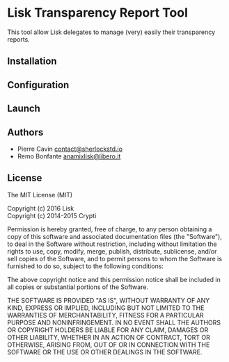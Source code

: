 # Lisk Transparency Report Tool

This tool allow Lisk delegates to manage (very) easily their transparency reports.


## Installation


## Configuration


## Launch


## Authors

- Pierre Cavin <contact@sherlockstd.io>
- Remo Bonfante <anamixlisk@libero.it>


## License

The MIT License (MIT)

Copyright (c) 2016 Lisk  
Copyright (c) 2014-2015 Crypti

Permission is hereby granted, free of charge, to any person obtaining a copy of this software and associated documentation files (the "Software"), to deal in the Software without restriction, including without limitation the rights to use, copy, modify, merge, publish, distribute, sublicense, and/or sell copies of the Software, and to permit persons to whom the Software is furnished to do so, subject to the following conditions:  

The above copyright notice and this permission notice shall be included in all copies or substantial portions of the Software.

THE SOFTWARE IS PROVIDED "AS IS", WITHOUT WARRANTY OF ANY KIND, EXPRESS OR IMPLIED, INCLUDING BUT NOT LIMITED TO THE WARRANTIES OF MERCHANTABILITY, FITNESS FOR A PARTICULAR PURPOSE AND NONINFRINGEMENT. IN NO EVENT SHALL THE AUTHORS OR COPYRIGHT HOLDERS BE LIABLE FOR ANY CLAIM, DAMAGES OR OTHER LIABILITY, WHETHER IN AN ACTION OF CONTRACT, TORT OR OTHERWISE, ARISING FROM, OUT OF OR IN CONNECTION WITH THE SOFTWARE OR THE USE OR OTHER DEALINGS IN THE SOFTWARE.